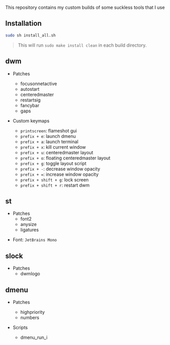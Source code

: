 This repository contains my custom builds of some suckless tools that I use

## Installation
```sh
sudo sh install_all.sh
```
> This will run `sudo make install clean` in each build directory.

## dwm

- Patches

  - focusonnetactive
  - autostart
  - centeredmaster
  - restartsig
  - fancybar
  - gaps

- Custom keymaps
  - `printscreen`: flameshot gui
  - `prefix + e`: launch dmenu
  - `prefix + a`: launch terminal
  - `prefix + x`: kill current window
  - `prefix + u`: centeredmaster layout
  - `prefix + o`: floating centeredmaster layout
  - `prefix + g`: toggle layout script
  - `prefix + -`: decrease window opacity
  - `prefix + =`: increase window opacity
  - `prefix + shift + g`: lock screen
  - `prefix + shift + r`: restart dwm

## st

- Patches
  - font2
  - anysize
  - ligatures

* Font: `JetBrains Mono`

## slock

- Patches
  - dwmlogo

## dmenu

- Patches

  - highpriority
  - numbers

- Scripts
  - dmenu_run_i
